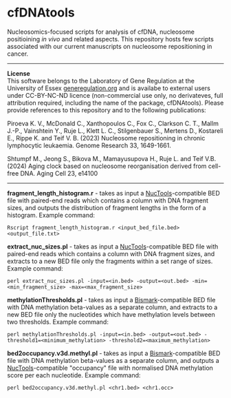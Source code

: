 # cfDNAtools 
Nucleosomics-focused scripts for analysis of cfDNA, nucleosome positioining _in vivo_ and related aspects. This repository hosts few scripts associated with our current manuscripts on nucleosome repositioning in cancer.

-----------------------------------------------------------

**License**<br>
This software belongs to the Laboratory of Gene Regulation at the University of Essex [generegulation.org](generegulation.org) and is availabe to external users under CC-BY-NC-ND licence (non-commercial use only, no derivateves, full attribution required, including the name of the package, cfDNAtools). Please provide references to this repository and to the following publications:

Piroeva K. V., McDonald C., Xanthopoulos C., Fox C., Clarkson C. T., Mallm J.-P., Vainshtein Y., Ruje L., Klett L. C., Stilgenbauer S., Mertens D., Kostareli E., Rippe K. and Teif V. B. (2023) Nucleosome repositioning in chronic lymphocytic leukaemia. Genome Research 33, 1649-1661.

Shtumpf M., Jeong S., Bikova M., Mamayusupova H., Ruje L. and Teif V.B. (2024) Aging clock based on nucleosome reorganisation derived from cell-free DNA. Aging Cell 23, e14100

-----------------------------------------------------------
**fragment_length_histogram.r** - takes as input a [NucTools](https://homeveg.github.io/nuctools/)-compatible BED file with paired-end reads which contains a column with DNA fragment sizes, and outputs the distribution of fragment lengths in the form of a histogram. Example command: 

```Rscript fragment_length_histogram.r <input_bed_file.bed> <output_file.txt>```

**extract_nuc_sizes.pl** - takes as input a [NucTools](https://homeveg.github.io/nuctools/)-compatible BED file with paired-end reads which contains a column with DNA fragment sizes, and extracts to a new BED file only the fragments within a set range of sizes. Example command: 

```perl extract_nuc_sizes.pl -input=<in.bed> -output=<out.bed> -min=<min_fragment_size> -max=<max_fragment_size>```

**methylationThresholds.pl** - takes as input a [Bismark](https://www.bioinformatics.babraham.ac.uk/projects/bismark/)-compatible BED file with DNA methylation beta-values as a separate column, and extracts to a new BED file only the nucleotides which have methylation levels between two thresholds. Example command: 

```perl methylationThresholds.pl -input=<in.bed> -output=<out.bed> -threshold1=<minimum_methylation> -threshold2=<maximum_methylation>```

**bed2occupancy.v3d.methyl.pl** - takes as input a [Bismark](https://www.bioinformatics.babraham.ac.uk/projects/bismark/)-compatible BED file with DNA methylation beta-values as a separate column, and outputs a [NucTools](https://homeveg.github.io/nuctools/)-compatible "occupancy" file with normalised DNA methylation score per each nucleotide. Example command: 

```perl bed2occupancy.v3d.methyl.pl <chr1.bed> <chr1.occ>```
